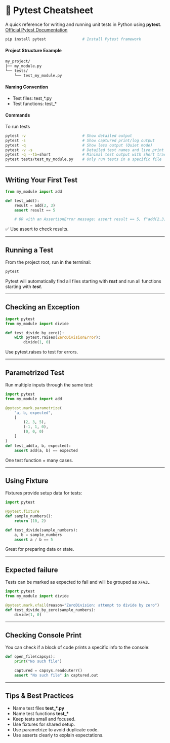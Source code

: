 # 📜 Pytest Cheatsheet

A quick reference for writing and running unit tests in Python using **pytest**.
[Official Pytest Documentation](https://docs.pytest.org/en/stable/)

```bash
pip install pytest                # Install Pytest framework
```

#### Project Structure Example

```bash
my_project/
├── my_module.py
└── tests/
    └── test_my_module.py
```

#### Naming Convention

- Test files: test\_\*.py
- Test functions: test\_\*

#### Commands

To run tests

```bash
pytest -v                         # Show detailed output
pytest -s                         # Show captured print/log output
pytest -q                         # Show less output (Quiet mode)
pytest -v -s                      # Detailed test names and live print output (best for debugging)
pytest -q --tb=short              # Minimal test output with short tracebacks (best for CI)
pytest tests/test_my_module.py    # Only run tests in a specific file
```

---

## Writing Your First Test

```python
from my_module import add

def test_add():
    result = add(2, 3)
    assert result == 5

    # OR with an AssertionError message: assert result == 5, f"add(2,3) returned {result}, expected 5"

```

✅ Use assert to check results.

---

## Running a Test

From the project root, run in the terminal:

```bash
pytest
```

Pytest will automatically find all files starting with **_test_** and run all functions starting with **_test_**.

---

## Checking an Exception

```python
import pytest
from my_module import divide

def test_divide_by_zero():
    with pytest.raises(ZeroDivisionError):
        divide(1, 0)
```

Use pytest.raises to test for errors.

---

## Parametrized Test

Run multiple inputs through the same test:

```python
import pytest
from my_module import add

@pytest.mark.parametrize(
    "a, b, expected",
    [
        (2, 3, 5),
        (-1, 1, 0),
        (0, 0, 0)
    ]
)
def test_add(a, b, expected):
    assert add(a, b) == expected
```

One test function = many cases.

---

## Using Fixture

Fixtures provide setup data for tests:

```python
import pytest

@pytest.fixture
def sample_numbers():
    return (10, 2)

def test_divide(sample_numbers):
    a, b = sample_numbers
    assert a / b == 5
```

Great for preparing data or state.

---

## Expected failure

Tests can be marked as expected to fail and will be grouped as `XFAIL`

```python
import pytest
from my_module import divide

@pytest.mark.xfail(reason="ZeroDivision: attempt to divide by zero")
def test_divide_by_zero(sample_numbers):
    divide(1, 0)
```

---

## Checking Console Print

You can check if a block of code prints a specific info to the console:

```python
def open_file(capsys):
    print("No such file")

    captured = capsys.readouterr()
    assert "No such file" in captured.out
```

---

## Tips & Best Practices

- Name test files **test\_\*.py**
- Name test functions **test\_\***
- Keep tests small and focused.
- Use fixtures for shared setup.
- Use parametrize to avoid duplicate code.
- Use asserts clearly to explain expectations.
